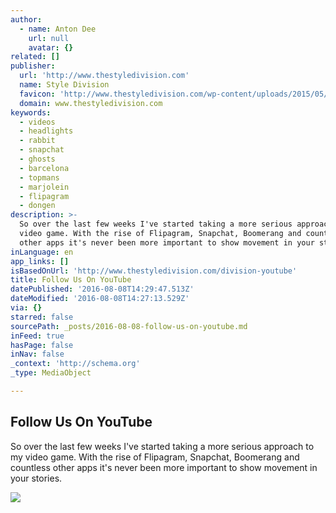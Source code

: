 ```yaml
---
author:
  - name: Anton Dee
    url: null
    avatar: {}
related: []
publisher:
  url: 'http://www.thestyledivision.com'
  name: Style Division
  favicon: 'http://www.thestyledivision.com/wp-content/uploads/2015/05/favicon2-copy.png'
  domain: www.thestyledivision.com
keywords:
  - videos
  - headlights
  - rabbit
  - snapchat
  - ghosts
  - barcelona
  - topmans
  - marjolein
  - flipagram
  - dongen
description: >-
  So over the last few weeks I've started taking a more serious approach to my
  video game. With the rise of Flipagram, Snapchat, Boomerang and countless
  other apps it's never been more important to show movement in your stories.
inLanguage: en
app_links: []
isBasedOnUrl: 'http://www.thestyledivision.com/division-youtube'
title: Follow Us On YouTube
datePublished: '2016-08-08T14:29:47.513Z'
dateModified: '2016-08-08T14:27:13.529Z'
via: {}
starred: false
sourcePath: _posts/2016-08-08-follow-us-on-youtube.md
inFeed: true
hasPage: false
inNav: false
_context: 'http://schema.org'
_type: MediaObject

---
```

<article style=""><h1>Follow Us On YouTube</h1><p>So over the last few weeks I've started taking a more serious approach to my video game. With the rise of Flipagram, Snapchat, Boomerang and countless other apps it's never been more important to show movement in your stories.</p><img src="http://www.thestyledivision.com/wp-content/uploads/2016/08/sophie.jpg" /></article>